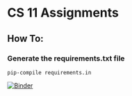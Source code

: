 # CS 11 Assignments

## How To:
### Generate the requirements.txt file
	pip-compile requirements.in

[![Binder](https://mybinder.org/badge_logo.svg)](https://mybinder.org/v2/gh/griffin28/cs11_assignments/main?filepath=cs11_assign3.ipynb)
